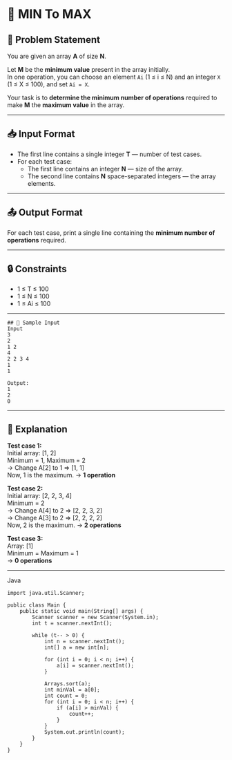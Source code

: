 # 🧮  MIN To MAX

## 📘 Problem Statement

You are given an array **A** of size **N**.

Let **M** be the **minimum value** present in the array initially.  
In one operation, you can choose an element `Ai` (1 ≤ i ≤ N) and an integer `X` (1 ≤ X ≤ 100), and set `Ai = X`.

Your task is to **determine the minimum number of operations** required to make **M** the **maximum value** in the array.

---

## 📥 Input Format

- The first line contains a single integer **T** — number of test cases.
- For each test case:
  - The first line contains an integer **N** — size of the array.
  - The second line contains **N** space-separated integers — the array elements.

---

## 📤 Output Format

For each test case, print a single line containing the **minimum number of operations** required.

---

## 🔒 Constraints

- 1 ≤ T ≤ 100  
- 1 ≤ N ≤ 100  
- 1 ≤ Ai ≤ 100  

---
```
## 🧪 Sample Input
Input
3
2
1 2
4
2 2 3 4
1
1

Output:
1
2
0
```
---

## 🧠 Explanation

**Test case 1:**  
Initial array: [1, 2]  
Minimum = 1, Maximum = 2  
→ Change A[2] to 1 ⇒ [1, 1]  
Now, 1 is the maximum. → **1 operation**

**Test case 2:**  
Initial array: [2, 2, 3, 4]  
Minimum = 2  
→ Change A[4] to 2 ⇒ [2, 2, 3, 2]  
→ Change A[3] to 2 ⇒ [2, 2, 2, 2]  
Now, 2 is the maximum. → **2 operations**

**Test case 3:**  
Array: [1]  
Minimum = Maximum = 1  
→ **0 operations**

---
Java
```import java.util.Arrays;
import java.util.Scanner;

public class Main {
    public static void main(String[] args) {
        Scanner scanner = new Scanner(System.in);
        int t = scanner.nextInt();

        while (t-- > 0) {
            int n = scanner.nextInt();
            int[] a = new int[n];

            for (int i = 0; i < n; i++) {
                a[i] = scanner.nextInt();
            }

            Arrays.sort(a);
            int minVal = a[0];
            int count = 0;
            for (int i = 0; i < n; i++) {
                if (a[i] > minVal) {
                    count++;
                }
            }
            System.out.println(count);
        }
    }
}